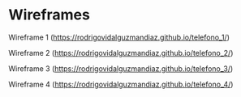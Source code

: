 # Wireframes

Wireframe 1 (https://rodrigovidalguzmandiaz.github.io/telefono_1/)

Wireframe 2 (https://rodrigovidalguzmandiaz.github.io/telefono_2/)

Wireframe 3 (https://rodrigovidalguzmandiaz.github.io/telefono_3/)

Wireframe 4 (https://rodrigovidalguzmandiaz.github.io/telefono_4/)
